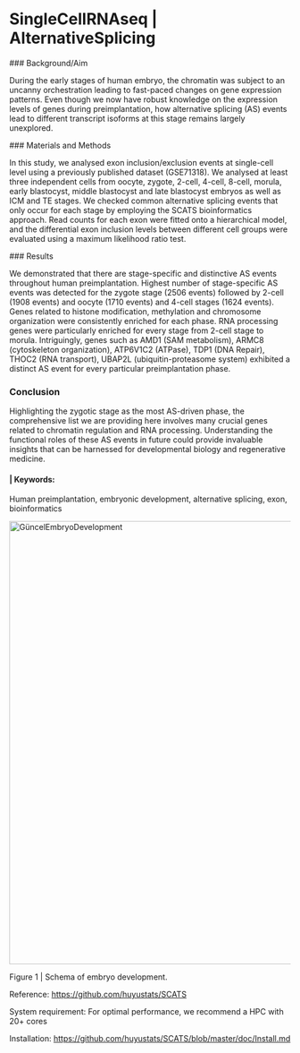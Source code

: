 # SingleCellRNAseq | AlternativeSplicing

### Background/Aim

During the early stages of human embryo, the chromatin was subject to an uncanny orchestration leading to fast-paced changes on gene expression patterns. Even though we now have robust knowledge on the expression levels of genes during preimplantation, how alternative splicing (AS) events lead to different transcript isoforms at this stage remains largely unexplored.

### Materials and Methods

In this study, we analysed exon inclusion/exclusion events at single-cell level using a previously published dataset (GSE71318). We analysed at least three independent cells from oocyte, zygote, 2-cell, 4-cell, 8-cell, morula, early blastocyst, middle blastocyst and late blastocyst embryos as well as ICM and TE stages. We checked common alternative splicing events that only occur for each stage by employing the SCATS bioinformatics approach. Read counts for each exon were fitted onto a hierarchical model, and the differential exon inclusion levels between different cell groups were evaluated using a maximum likelihood ratio test.

### Results

We demonstrated that there are stage-specific and distinctive AS events throughout human preimplantation. Highest number of stage-specific AS events was detected for the zygote stage (2506 events) followed by 2-cell (1908 events) and oocyte (1710 events) and 4-cell stages (1624 events). Genes related to histone modification, methylation and chromosome organization were consistently enriched for each phase. RNA processing genes were particularly enriched for every stage from 2-cell stage to morula. Intriguingly, genes such as AMD1 (SAM metabolism), ARMC8 (cytoskeleton organization), ATP6V1C2 (ATPase), TDP1 (DNA Repair), THOC2 (RNA transport), UBAP2L (ubiquitin-proteasome system) exhibited a distinct AS event for every particular preimplantation phase.

### Conclusion

Highlighting the zygotic stage as the most AS-driven phase, the comprehensive list we are providing here involves many crucial genes related to chromatin regulation and RNA processing. Understanding the functional roles of these AS events in future could provide invaluable insights that can be harnessed for developmental biology and regenerative medicine. 

#### | Keywords:
Human preimplantation, embryonic development, alternative splicing, exon, bioinformatics

<img width="792" alt="GüncelEmbryoDevelopment" src="https://github.com/user-attachments/assets/aaad77f8-7647-4bd8-b3fd-e165cdd4f871">

Figure 1 | Schema of embryo development.



Reference: https://github.com/huyustats/SCATS

System requirement: For optimal performance, we recommend a HPC with 20+ cores

Installation: https://github.com/huyustats/SCATS/blob/master/doc/Install.md
